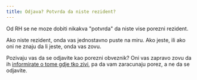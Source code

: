 ```yaml
---
title: Odjava? Potvrda da niste rezident?
---
```


Od RH se ne moze dobiti nikakva "potvrda" da niste vise porezni rezident.

Ako niste rezident, onda vas jednostavno puste na miru. Ako jeste, ili ako oni ne znaju da li jeste, onda vas zovu.

Pozivaju vas da se odjavite kao porezni obveznik? Oni vas zapravo zovu da ih [informirate o tome gdje tko zivi](https://www.porezna-uprava.hr/HR_obrasci/Documents/UTVR%C4%90IVANJE%20REZIDENTNOSTI%20U%20POREZNE%20SVRHE/Upitnik%20TI.pdf), pa da vam zaracunaju porez, a ne da se odjavite.